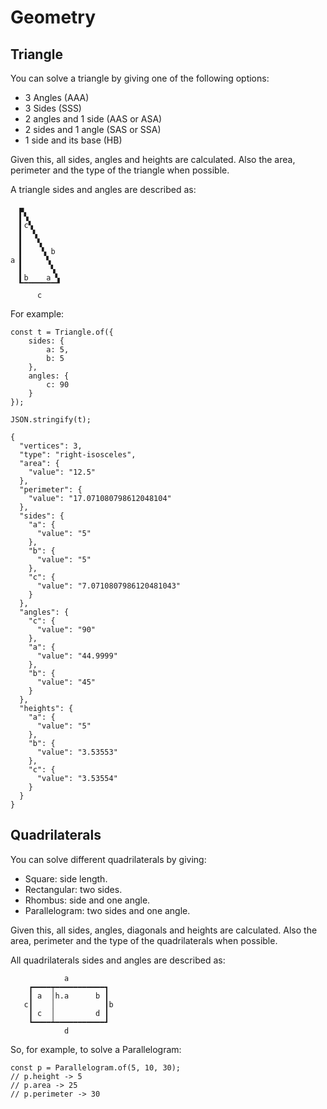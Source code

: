 # Geometry

## Triangle

You can solve a triangle by giving one of the following options:

* 3 Angles (AAA)
* 3 Sides (SSS)
* 2 angles and 1 side (AAS or ASA)
* 2 sides and 1 angle (SAS or SSA)
* 1 side and its base (HB)

Given this, all sides, angles and heights are calculated. Also the area, perimeter and the type of the triangle when possible.

A triangle sides and angles are described as:

```
  ▄
  ▍▚
  ▍c▚
  ▍  ▚
  ▍   ▚
  ▍    ▚ b
a ▍     ▚
  ▍      ▚
  ▍b    a ▚
  ▔▔▔▔▔▔▔▔▔
      c
```

For example:

```
const t = Triangle.of({
    sides: {
        a: 5,
        b: 5
    },
    angles: {
        c: 90
    }
});

JSON.stringify(t);

{
  "vertices": 3,
  "type": "right-isosceles",
  "area": {
    "value": "12.5"
  },
  "perimeter": {
    "value": "17.071080798612048104"
  },
  "sides": {
    "a": {
      "value": "5"
    },
    "b": {
      "value": "5"
    },
    "c": {
      "value": "7.0710807986120481043"
    }
  },
  "angles": {
    "c": {
      "value": "90"
    },
    "a": {
      "value": "44.9999"
    },
    "b": {
      "value": "45"
    }
  },
  "heights": {
    "a": {
      "value": "5"
    },
    "b": {
      "value": "3.53553"
    },
    "c": {
      "value": "3.53554"
    }
  }
}

```

## Quadrilaterals

You can solve different quadrilaterals by giving:

* Square: side length.
* Rectangular: two sides.
* Rhombus: side and one angle.
* Parallelogram: two sides and one angle.

Given this, all sides, angles, diagonals and heights are calculated. Also the area, perimeter and the type of the quadrilaterals when possible.

All quadrilaterals sides and angles are described as:

```
            a
    ┏━━━━┯━━━━━━━━━━━┓
    ┃ a  │h.a      b ┃
   c┃    │           ┃b
    ┃ c  │         d ┃
    ┗━━━━┷━━━━━━━━━━━┛
            d
```

So, for example, to solve a Parallelogram:

```
const p = Parallelogram.of(5, 10, 30);
// p.height -> 5
// p.area -> 25
// p.perimeter -> 30
```
